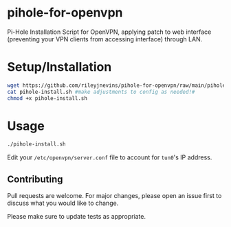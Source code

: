 # pihole-for-openvpn
Pi-Hole Installation Script for OpenVPN, applying patch to web interface (preventing your VPN clients from accessing interface) through LAN.

# Setup/Installation

```bash
wget https://github.com/rileyjnevins/pihole-for-openvpn/raw/main/pihole-install.sh
cat pihole-install.sh #make adjustments to config as needed!#
chmod +x pihole-install.sh
```

# Usage

```bash
./pihole-install.sh
```

Edit your `/etc/openvpn/server.conf` file to account for `tun0`'s IP address.

## Contributing
Pull requests are welcome. For major changes, please open an issue first to discuss what you would like to change.

Please make sure to update tests as appropriate.


